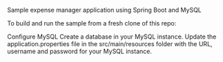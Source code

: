 Sample expense manager application using Spring Boot and MySQL

To build and run the sample from a fresh clone of this repo:

Configure MySQL
Create a database in your MySQL instance.
Update the application.properties file in the src/main/resources folder with the URL, username and password for your MySQL instance.
